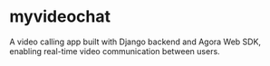 # myvideochat
A video calling app built with Django backend and Agora Web SDK, enabling real-time video communication between users.
